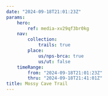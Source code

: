 ```yaml
---
date: "2024-09-18T21:01:23Z"
params:
    hero:
        ref: media-xv29qf3br0kg
    nav:
        collection:
            trails: true
        place:
            us/nps-brca: true
            us/ut: false
    timeRange:
        from: "2024-09-18T21:01:23Z"
        thru: "2024-09-18T21:41:01Z"
title: Mossy Cave Trail
---
```

